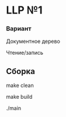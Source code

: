 # LLP №1

### Вариант

Документное дерево

Чтение/запись

## **Сборка**

make clean

make build

./main
